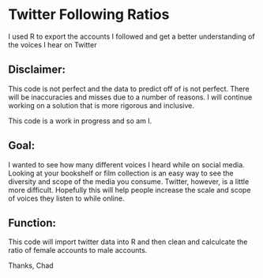 # Twitter Following Ratios
I used R to export the accounts I followed and get a better understanding of the voices I hear on Twitter

## Disclaimer:

This code is not perfect and the data to predict off of is not perfect. There will be inaccuracies and misses due to a number of reasons. I will continue working on a solution that is more rigorous and inclusive. 

This code is a work in progress and so am I.  

## Goal:
I wanted to see how many different voices I heard while on social media. Looking at your bookshelf or film collection is an easy way to see the diversity and scope of the media you consume. Twitter, however, is a little more difficult. Hopefully this will help people increase the scale and scope of voices they listen to while online. 

## Function:
This code will import twitter data into R and then clean and calculcate the ratio of female accounts to male accounts. 

Thanks,
Chad
